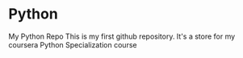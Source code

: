 # Python
My Python Repo
This is my first github repository. It's a store for my coursera Python Specialization course
